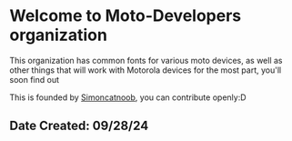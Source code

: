 # Welcome to Moto-Developers organization 

This organization has common fonts for various moto devices, as well as other things that will work with Motorola devices for the most part, you'll soon find out

This is founded by [Simoncatnoob](https://github.com/Simoncatnoob), you can contribute openly:D

## Date Created: 09/28/24
